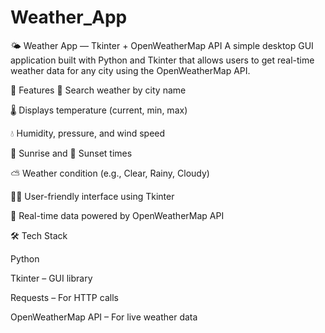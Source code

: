 # Weather_App
🌤️ Weather App — Tkinter + OpenWeatherMap API
A simple desktop GUI application built with Python and Tkinter that allows users to get real-time weather data for any city using the OpenWeatherMap API.

📌 Features
🔎 Search weather by city name

🌡️ Displays temperature (current, min, max)

💧 Humidity, pressure, and wind speed

🌅 Sunrise and 🌇 Sunset times

⛅ Weather condition (e.g., Clear, Rainy, Cloudy)

🧑‍💻 User-friendly interface using Tkinter

📡 Real-time data powered by OpenWeatherMap API

🛠️ Tech Stack

Python

Tkinter – GUI library

Requests – For HTTP calls

OpenWeatherMap API – For live weather data


